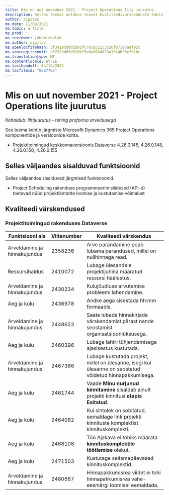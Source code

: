 ```yaml
---
title: Mis on uut november 2021 - Project Operations lite juurutus
description: Selles teemas antakse teavet kvaliteedivärskenduste kohta, mis on saadaval Project Operations lite juurutuse 2021. aasta novembri väljaandes.
author: sigitac
ms.date: 11/09/2021
ms.topic: article
ms.prod: ''
ms.reviewer: johnmichalak
ms.author: sigitac
ms.openlocfilehash: 3f3a19cddd1b91fc76c852153526fb7197a9f92c
ms.sourcegitcommit: c0792bd65d92db25e0e8864879a19c4b93efb10c
ms.translationtype: MT
ms.contentlocale: et-EE
ms.lasthandoff: 04/14/2022
ms.locfileid: "8587765"
---
```

# <a name="whats-new-november-2021---project-operations-lite-deployment"></a>Mis on uut november 2021 - Project Operations lite juurutus

_Kohaldub: lihtjuurutus - tehing proforma arveldusega_

See teema kehtib järgmiste Microsofti Dynamics 365 Project Operations komponentide ja versioonide kohta.

- Projektitoimingud keskkonnaversioonis Dataverse 4.26.0.145, 4.26.0.148, 4.26.0.150, 4.26.0.155
  
## <a name="features-included-in-this-release"></a>Selles väljaandes sisalduvad funktsioonid

Selles väljaandes sisalduvad järgmised funktsioonid.

- Project Scheduling rakenduse programmeerimisliidesed (API-d) toetavad nüüd projektiämbrite loomise ja kustutamise võimalust

## <a name="quality-updates"></a>Kvaliteedi värskendused

### <a name="project-operations-in-dataverse"></a>Projektitoimingud rakenduses Dataverse

| Funktsiooni ala | Viitenumber | Kvaliteedi värskendus |
| --- | --- | --- |
| Arveldamine ja hinnakujundus | 2358236 | Arve parandamine peab lubama parandused, millel on nullhinnaga read. |
| Ressursihaldus | 2410072 | Lubage ülesandele projektijuhina määratud ressursi häälestus. |
| Arveldamine ja hinnakujundus | 2430234 | Kulujõudluse arvutamise probleemi lahendamine. |
| Aeg ja kulu | 2436978 | Andke aega sisestada hh:mm formaadis. |
| Arveldamine ja hinnakujundus | 2448623 | Saate lubada hinnakirjade värskendamist pärast nende seostamist organisatsiooniüksusega. |
| Aeg ja kulu | 2460396 | Lubage lahtri tühjendamisega ajasisestus kustutada. |
| Arveldamine ja hinnakujundus | 2467386 | Lubage kustutada projekt, millel on ülesanne, isegi kui ülesanne on seostatud võidetud hinnapakkumisega. |
| Aeg ja kulu | 2461744 | Vaade **Minu nurjunud kinnitamine** sisaldab ainult projekti kinnitusi **etapis Esitatud**. |
| Aeg ja kulu | 2464082 | Kui sihtolek on sobitatud, eemaldage link projekti kinnituste komplektist kinnituskomplekti. |
| Aeg ja kulu | 2468108 | Töö Ajakava ei tohiks määrata **kinnituskomplektile töötlemise** olekut. |
| Aeg ja kulu | 2471503 | Kustutage seitsmepäevased kinnituskomplektid. |
| Arveldamine ja hinnakujundus | 2480687 | Hinnapakkumisrea viidet ei tohi hinnapakkumisrea vahe-eesmärgi loomisel eemaldada. |

